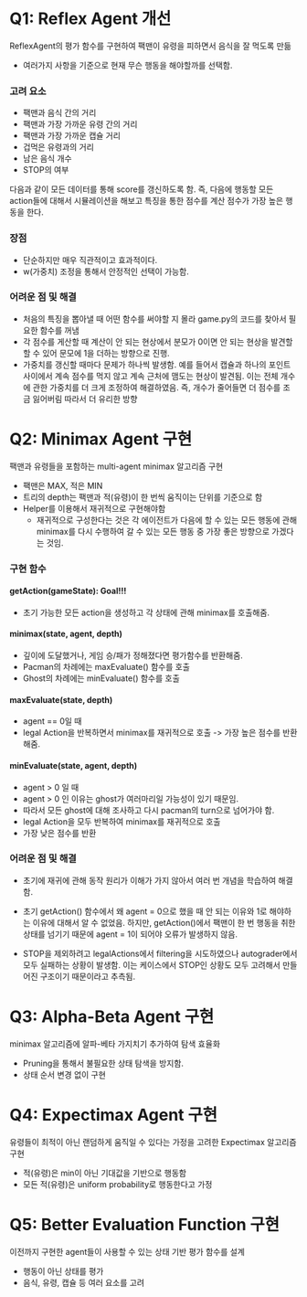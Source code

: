 # Q1: Reflex Agent 개선
ReflexAgent의 평가 함수를 구현하여 팩맨이 유령을 피하면서 음식을 잘 먹도록 만듦

- 여러가지 사항을 기준으로 현재 무슨 행동을 해야할까를 선택함.

### 고려 요소
- 팩맨과 음식 간의 거리
- 팩맨과 가장 가까운 유령 간의 거리
- 팩맨과 가장 가까운 캡슐 거리
- 겁먹은 유령과의 거리
- 남은 음식 개수
- STOP의 여부

다음과 같이 모든 데이터를 통해 score를 갱신하도록 함.
즉, 다음에 행동할 모든 action들에 대해서 시뮬레이션을 해보고 특징을 통한 점수를 계산
점수가 가장 높은 행동을 한다.

### 장점
- 단순하지만 매우 직관적이고 효과적이다.
- w(가중치) 조정을 통해서 안정적인 선택이 가능함.

### 어려운 점 및 해결
- 처음의 특징을 뽑아낼 때 어떤 함수를 써야할 지 몰라 game.py의 코드를 찾아서 필요한 함수를 꺼냄
- 각 점수를 게산할 때 계산이 안 되는 현상에서 분모가 0이면 안 되는 현상을 발견할 할 수 있어 문모에 1을 더하는 방향으로 진행.
- 가중치를 갱신할 때마다 문제가 하나씩 발생함. 예를 들어서 캡슐과 하나의 포인트 사이에서 계속 점수를 먹지 않고 계속 근처에 맴도는 현상이 발견됨. 이는 전체 개수에 관한 가중치를 더 크게 조정하여 해결하였음. 즉, 개수가 줄어들면 더 점수를 조금 잃어버림 따라서 더 유리한 방향



# Q2: Minimax Agent 구현
팩맨과 유령들을 포함하는 multi-agent minimax 알고리즘 구현

- 팩맨은 MAX, 적은 MIN
- 트리의 depth는 팩맨과 적(유령)이 한 번씩 움직이는 단위를 기준으로 함
- Helper를 이용해서 재귀적으로 구현해야함
    - 재귀적으로 구성한다는 것은 각 에이전트가 다음에 할 수 있는 모든 행동에 관해 minimax를 다시 수행하여 갈 수 있는 모든 행동 중 가장 좋은 방향으로 가겠다는 것임.

### 구현 함수
#### getAction(gameState): Goal!!!
- 초기 가능한 모든 action을 생성하고 각 상태에 관해 minimax를 호출해줌.

#### minimax(state, agent, depth)
- 깊이에 도달했거나, 게임 승/패가 정해졌다면 평가함수를 반환해줌.
- Pacman의 차례에는 maxEvaluate() 함수를 호출
- Ghost의 차례에는 minEvaluate() 함수를 호출

#### maxEvaluate(state, depth)
- agent == 0일 때
- legal Action을 반복하면서 minimax를 재귀적으로 호출 -> 가장 높은 점수를 반환해줌.

#### minEvaluate(state, agent, depth)
- agent > 0 일 때
- agent > 0 인 이유는 ghost가 여러마리일 가능성이 있기 때문임. 
- 따라서 모든 ghost에 대해 조사하고 다시 pacman의 turn으로 넘어가야 함.
- legal Action을 모두 반복하여 minimax를 재귀적으로 호출
- 가장 낮은 점수를 반환

### 어려운 점 및 해결 
- 초기에 재귀에 관해 동작 원리가 이해가 가지 않아서 여러 번 개념을 학습하여 해결함.

- 초기 getAction() 함수에서 왜 agent = 0으로 했을 때 안 되는 이유와 1로 해야하는 이유에 대해서 알 수 없었음. 하지만, getAction()에서 팩맨이 한 번 행동을 취한 상태를 넘기기 때문에 agent = 1이 되어야 오류가 발생하지 않음.

- STOP을 제외하려고 legalActions에서 filtering을 시도하였으나 autograder에서 모두 실패하는 상황이 발생함. 이는 케이스에서 STOP인 상황도 모두 고려해서 만들어진 구조이기 때문이라고 추측됨.


# Q3: Alpha-Beta Agent 구현
minimax 알고리즘에 알파-베타 가지치기 추가하여 탐색 효율화

- Pruning을 통해서 불필요한 상태 탐색을 방지함.
- 상태 순서 변경 없이 구현

# Q4: Expectimax Agent 구현
유령들이 최적이 아닌 랜덤하게 움직일 수 있다는 가정을 고려한 Expectimax 알고리즘 구현

- 적(유령)은 min이 아닌 기대값을 기반으로 행동함
- 모든 적(유령)은 uniform probability로 행동한다고 가정

# Q5: Better Evaluation Function 구현
이전까지 구현한 agent들이 사용할 수 있는 상태 기반 평가 함수를 설계

- 행동이 아닌 상태를 평가
- 음식, 유령, 캡슐 등 여러 요소를 고려
